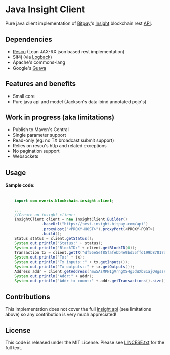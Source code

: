 Java Insight Client
========================================================

Pure java client implementation of [Bitpay](https://bitpay.com)'s [Insight](https://insight.is) blockchain rest [API](https://github.com/bitpay/insight-api).


Dependencies
---------------
- [Rescu](https://github.com/mmazi/rescu) (Lean JAX-RX json based rest implementation)
- Slf4j (via [Logback](http://logback.qos.ch))
- Apache's commons-lang
- Google's [Guava](https://github.com/google/guava)

Features and benefits
---------------

- Small core
- Pure java api and model (Jackson's data-bind annotated pojo's)


Work in progress (aka limitations)
--------------- 
- Publish to Maven's Central
- Single parameter support
- Read-only (eg: no TX broadcast submit support)
- Relies on rescu's http and related exceptions
- No pagination support
- Websockets


Usage
---------------

#### Sample code:

``` java

    import com.everis.blockchain.insight.client;
    
    ...
    //Create an insight client:
    InsightClient client = new InsightClient.Builder() 
                .baseUrl("https://test-insight.bitpay.com/api")
                .proxyHost("<PROXY-HOST>").proxyPort(<PROXY-PORT>)
                .build();
    Status status = client.getStatus();
    System.out.println("Status:" + status);
    System.out.println("BlockID:" + client.getBlockID(0));        
    Transaction tx = client.getTX("df56e5ef85fafebb4e9bd55ffd199b87817ae495d43b8f8905d28c5ebbec1a50");
    System.out.println("Tx:" + tx);
    System.out.println("Tx inputs::" + tx.getInputs());
    System.out.println("Tx outputs::" + tx.getOutputs());
    Address addr = client.getAddress("mw5AsMPN1gVrngXS4g3dWXbS1ajQWgszRP");
    System.out.println("Addr:" + addr);
    System.out.println("Addr tx count:" + addr.getTransactions().size());
```

Contributions
---------------

This implementation does not cover the full [insight api](https://github.com/bitpay/insight-api) (see limitations above) so any contribution is very much appreciated! 


License
---------------

This code is released under the MIT License. Please see [LINCESE.txt](LICENSE.txt) for the full text.


